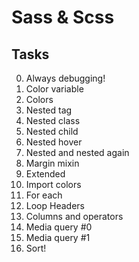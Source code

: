# Sass & Scss

## Tasks
0. Always debugging!
1. Color variable
2. Colors
3. Nested tag
4. Nested class
5. Nested child
6. Nested hover
7. Nested and nested again
8. Margin mixin
9. Extended
10. Import colors
11. For each
12. Loop Headers
13. Columns and operators
14. Media query #0
15. Media query #1
16. Sort!
